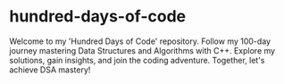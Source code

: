 # hundred-days-of-code
Welcome to my 'Hundred Days of Code' repository. Follow my 100-day journey mastering Data Structures and Algorithms with C++. Explore my solutions, gain insights, and join the coding adventure. Together, let's achieve DSA mastery!
